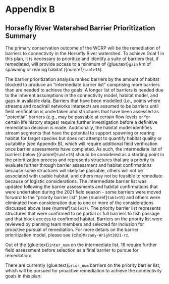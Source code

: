 # Appendix B

## Horsefly River Watershed Barrier Prioritization Summary

The primary conservation outcome of the WCRP will be the remediation of barriers to connectivity in the Horsefly River watershed. To achieve Goal 1 in this plan, it is necessary to prioritize and identify a suite of barriers that, if remediated, will provide access to a minimum of {glue:text}`gain` km of spawning or rearing habitat ({numref}`table16`):

<!-- ```{glue:figure} Table16
:name: "table16"

*Spawning and rearing habitat connectivity gain requirements to meet WCRP goals in the Horsefly River watershed. The measures of currently accessible and total habitat values are derived from the Intrinsic Potential habitat model described in Appendix B.*
``` -->

The barrier prioritization analysis ranked barriers by the amount of habitat blocked to produce an "intermediate barrier list" comprising more barriers than are needed to achieve the goals. A longer list of barriers is needed due to the inherent assumptions in the connectivity model, habitat model, and gaps in available data. Barriers that have been modelled (i.e., points where streams and road/rail networks intersect) are assumed to be barriers until field verification is undertaken and structures that have been assessed as "potential" barriers (e.g., may be passable at certain flow levels or for certain life history stages) require further investigation before a definitive remediation decision is made. Additionally, the habitat model identifies stream segments that have the potential to support spawning or rearing habitat for target species but does not attempt to quantify habitat quality or suitability (see Appendix B), which will require additional field verification once barrier assessments have completed. As such, the intermediate list of barriers below ({numref}`table18`) should be considered as a starting point in the prioritization process and represents structures that are a priority to evaluate further through barrier assessment and habitat confirmations because some structures will likely be passable, others will not be associated with usable habitat, and others may not be feasible to remediate because of logistic considerations. The intermediate barrier list was updated following the barrier assessments and habitat confirmations that were undertaken during the 2021 field season - some barriers were moved forward to the "priority barrier list" (see {numref}`table19`) and others were eliminated from consideration due to one or more of the considerations discussed above (see {numref}`table17`). The priority barrier list represents structures that were confirmed to be partial or full barriers to fish passage and that block access to confirmed habitat. Barriers on the priority list were reviewed by planning team members and selected for inclusion for proactive pursual of remediation.  For more details on the barrier prioritization model, please see {cite}`Mazany-Wright2021-rz`.

<!-- ```{glue:figure} Table17
:name: "table17"

*List of barriers that were prioritized as part of the first iteration of the intermediate barrier list (field assessments occurred during the 2021 field season) but were removed from consideration for pursual of proactive remediation following discussion with the planning team due to these structures not existing, being passable, not be associated with usable habitat, or deemed not feasible to remediate because of logistic considerations.*
``` -->

<!-- ```{glue:figure} Table18
:figwidth: 1000px
:align: left
:name: "table18"

*Updated intermediate barrier list resulting from the second barrier prioritization analysis in the Horsefly River watershed. After assessing the potential barriers on the first iteration of the intermediate list (2021 field season) and either identifying them as remediation priorities (see {numref}`table18`) or eliminating them from consideration (e.g., because they passed fish or did hot have suitable habitat upstream), the remaining potential barriers in the watershed were re-prioritized. The barriers on this list were prioritized to exceed the connectivity goals of the plan. Barriers highlighted in the same colour represent sets of barriers that have been prioritized as a group. In the Barrier Status column, P = potential barrier and B = confirmed barrier. All barrier assessment data is compiled from the BC Provincial Stream Crossing Inventory System.*
``` -->

<!-- ```{glue:figure} Table19
:figwidth: 1100px
:align: left
:name: "table19"


*The Horsefly River watershed priority barrier list, which includes barriers that have undergone field assessment, been reviewed by the planning team, and selected to pursue for proactive remediation.*
``` -->

Out of the {glue:text}`inter_num` on the intermediate list, 16 require further field assessment before selection as a final barrier to pursue for remediation: 

<!-- ```{glue:figure} Table20
:name: "table20"

*Field assessment requirements for the intermediate barrier list in the Horsefly River watershed. The cost per barrier values are estimates based on previously completed field work. The habitat confirmation count is based on the assumption that the 12 barriers requiring barrier assessments will also require a subsequent confirmation. In the case that some barriers are identified as unsuitable candidates for habitat confirmations, the total cost will be reduced.*
``` -->

There are currently {glue:text}`prior_num` barriers on the priority barrier list, which will be pursued for proactive remediation to achieve the connectivity goals in this plan:


<!-- ```{glue:figure} Table21
:name: "table21"

*Preliminary barrier remediation cost estimate to reach connectivity goals in the Horsefly River watershed. Cost per barrier values are estimated based on the average cost of previously completed projects. Barrier counts and total costs are subject to change as more information is collected through the implementation of this plan.*
``` -->